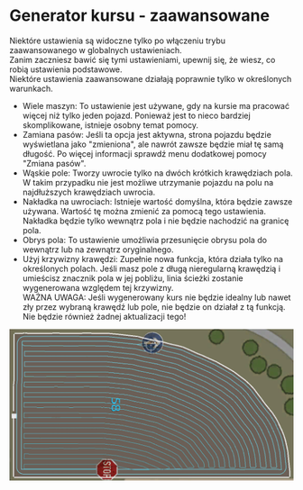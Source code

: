 # Generator kursu - zaawansowane
  
Niektóre ustawienia są widoczne tylko po włączeniu trybu zaawansowanego w globalnych ustawieniach.  
Zanim zaczniesz bawić się tymi ustawieniami, upewnij się, że wiesz, co robią ustawienia podstawowe.  
Niektóre ustawienia zaawansowane działają poprawnie tylko w określonych warunkach.  
  
- Wiele maszyn: To ustawienie jest używane, gdy na kursie ma pracować więcej niż tylko jeden pojazd. Ponieważ jest to nieco bardziej skomplikowane, istnieje osobny temat pomocy.  
- Zamiana pasów: Jeśli ta opcja jest aktywna, strona pojazdu będzie wyświetlana jako "zmieniona", ale nawrót zawsze będzie miał tę samą długość. Po więcej informacji sprawdź menu dodatkowej pomocy "Zmiana pasów".  
- Wąskie pole: Tworzy uwrocie tylko na dwóch krótkich krawędziach pola. W takim przypadku nie jest możliwe utrzymanie pojazdu na polu na najdłuższych krawędziach uwrocia.  
- Nakładka na uwrociach: Istnieje wartość domyślna, która będzie zawsze używana. Wartość tę można zmienić za pomocą tego ustawienia. Nakładka będzie tylko wewnątrz pola i nie będzie nachodzić na granicę pola.  
- Obrys pola: To ustawienie umożliwia przesunięcie obrysu pola do wewnątrz lub na zewnątrz oryginalnego.  
- Użyj krzywizny krawędzi: Zupełnie nowa funkcja, która działa tylko na określonych polach. Jeśli masz pole z długą nieregularną krawędzią i umieścisz znacznik pola w jej pobliżu, linia ścieżki zostanie wygenerowana względem tej krzywizny.  
WAŻNA UWAGA: Jeśli wygenerowany kurs nie będzie idealny lub nawet zły przez wybraną krawędź lub pole, nie będzie on działał z tą funkcją. Nie będzie również żadnej aktualizacji tego!  


![Image](../assets/images/baseedge_0_0_1020_545.png)

